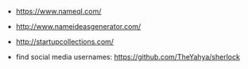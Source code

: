 * https://www.nameql.com/
* http://www.nameideasgenerator.com/
* http://startupcollections.com/


* find social media usernames: https://github.com/TheYahya/sherlock
